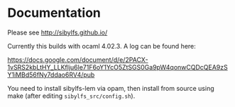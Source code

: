 # Documentation

Please see <http://sibylfs.github.io/>

Currently this builds with ocaml 4.02.3. A log can be found here:

https://docs.google.com/document/d/e/2PACX-1vSRS2kbLtHY_LLKflju6le71F6oY1YcO5ZtSGS0Ga9pW4qonwCQDcQEA9zSY1iMBd56fNy7ddao6RV4/pub

You need to install sibylfs-lem via opam, then install from source
using make (after editing `sibylfs_src/config.sh`).
